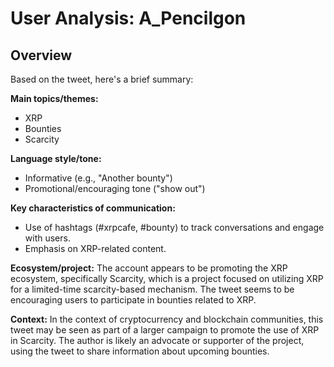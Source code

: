 # User Analysis: A_Pencilgon

## Overview

Based on the tweet, here's a brief summary:

**Main topics/themes:**
* XRP
* Bounties
* Scarcity

**Language style/tone:**
* Informative (e.g., "Another bounty")
* Promotional/encouraging tone ("show out")

**Key characteristics of communication:**
* Use of hashtags (#xrpcafe, #bounty) to track conversations and engage with users.
* Emphasis on XRP-related content.

**Ecosystem/project:**
The account appears to be promoting the XRP ecosystem, specifically Scarcity, which is a project focused on utilizing XRP for a limited-time scarcity-based mechanism. The tweet seems to be encouraging users to participate in bounties related to XRP.

**Context:**
In the context of cryptocurrency and blockchain communities, this tweet may be seen as part of a larger campaign to promote the use of XRP in Scarcity. The author is likely an advocate or supporter of the project, using the tweet to share information about upcoming bounties.
